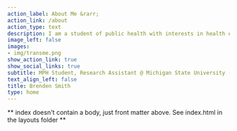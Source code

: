 ```yaml
---
action_label: About Me &rarr;
action_link: /about
action_type: text
description: I am a student of public health with interests in health equity, harm reduction, and community engagement. I am learning and practicing data analysis and visualization in R. In my free time, I like to read, garden and collect vinyl. Connect with me on Twitter.
image_left: false
images:
- img/transme.png
show_action_link: true
show_social_links: true
subtitle: MPH Student, Research Assistant @ Michigan State University - Institute for Health Policy
text_align_left: false
title: Brenden Smith
type: home
---
```


** index doesn't contain a body, just front matter above.
See index.html in the layouts folder **
